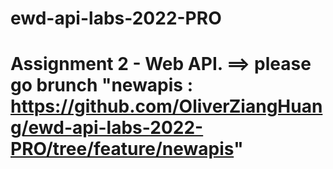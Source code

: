 # ewd-api-labs-2022-PRO
# Assignment 2 - Web API. ==> please go brunch "newapis : https://github.com/OliverZiangHuang/ewd-api-labs-2022-PRO/tree/feature/newapis"
